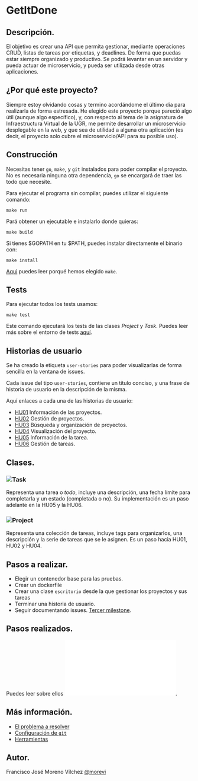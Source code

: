 # GetItDone

## Descripción.
El objetivo es crear una API que permita gestionar, mediante operaciones CRUD, listas de tareas por etiquetas, y deadlines. De forma que puedas estar siempre organizado y productivo. Se podrá levantar en un servidor y pueda actuar de microservicio, y pueda ser utilizada desde otras aplicaciones.

## ¿Por qué este proyecto?
Siempre estoy olvidando cosas y termino acordándome el último día para realizarla de forma estresada. He elegido este proyecto porque pareció algo útil (aunque algo específico), y, con respecto al tema de la asignatura de Infraestructura Virtual de la UGR, me permite desarrollar un microservicio desplegable en la web, y que sea de utilidad a alguna otra aplicación (es decir, el proyecto solo cubre el microservicio/API para su posible uso).

## Construcción
Necesitas tener `go`, `make`, y `git` instalados para poder compilar el proyecto.
No es necesaria ninguna otra dependencia, `go` se encargará de traer las todo que necesite.

Para ejecutar el programa sin compilar, puedes utilizar el siguiente comando:
```
make run
```

Pará obtener un ejecutable e instalarlo donde quieras:
```
make build
```

Si tienes $GOPATH en tu $PATH, puedes instalar directamente el binario con:
```
make install
```

[Aqui](docs/tools.md) puedes leer porqué hemos elegido `make`.

## Tests
Para ejecutar todos los tests usamos:
```
make test
```

Este comando ejecutará los tests de las clases *Project* y *Task*.
Puedes leer más sobre el entorno de tests [aquí](docs/tools.md).

## Historias de usuario
Se ha creado la etiqueta `user-stories` para poder visualizarlas de forma sencilla en la ventana de issues.

Cada issue del tipo `user-stories`, contiene un título conciso, y una frase de historia de usuario en la descripción de la misma.

Aquí enlaces a cada una de las historias de usuario:
 - [HU01](https://github.com/morevi/GetItDone/issues/1) Información de las proyectos.
 - [HU02](https://github.com/morevi/GetItDone/issues/2) Gestión de proyectos.
 - [HU03](https://github.com/morevi/GetItDone/issues/3) Búsqueda y organización de proyectos.
 - [HU04](https://github.com/morevi/GetItDone/issues/4) Visualización del proyecto.
 - [HU05](https://github.com/morevi/GetItDone/issues/19) Información de la tarea.
 - [HU06](https://github.com/morevi/GetItDone/issues/5) Gestión de tareas.

## Clases.
### ![Task](pkg/tareas/task.go)
Representa una tarea o *todo*, incluye una descripción, una fecha límite para completarla y un estado (completada o no). Su implementación es un paso adelante en la HU05 y la HU06.

### ![Project](pkg/tareas/project.go)
Representa una colección de tareas, incluye tags para organizarlos, una descripción y la serie de tareas que se le asignen. Es un paso hacia HU01, HU02 y HU04.

## Pasos a realizar.
 - Elegir un contenedor base para las pruebas.
 - Crear un dockerfile
 - Crear una clase `escritorio` desde la que gestionar los proyectos y sus tareas
 - Terminar una historia de usuario.
 - Seguir documentando issues. [Tercer milestone](https://github.com/morevi/GetItDone/milestone/3).

## Pasos realizados.
Puedes leer sobre ellos ![aqui](docs/pasos.md).

## Más información.
 - [El problema a resolver](docs/problemDescription.md)
 - [Configuración de `git`](docs/git.md)
 - [Herramientas](docs/tools.md)

## Autor.
Francisco José Moreno Vílchez [@morevi](https://github.com/morevi)

